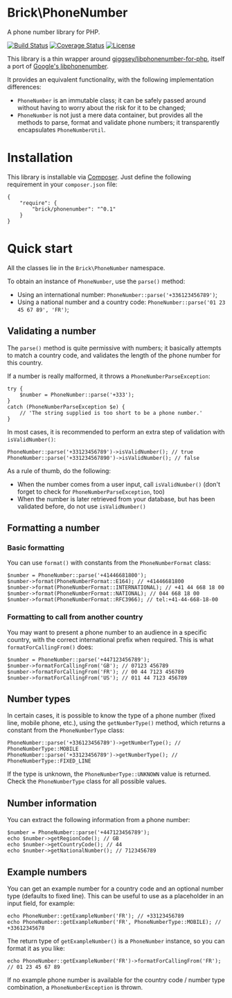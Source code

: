 Brick\PhoneNumber
=================

A phone number library for PHP.

[![Build Status](https://secure.travis-ci.org/brick/phonenumber.svg?branch=master)](http://travis-ci.org/brick/phonenumber)
[![Coverage Status](https://coveralls.io/repos/brick/phonenumber/badge.svg?branch=master)](https://coveralls.io/r/brick/phonenumber?branch=master)
[![License](https://img.shields.io/badge/license-MIT-blue.svg)](http://opensource.org/licenses/MIT)

This library is a thin wrapper around [giggsey/libphonenumber-for-php](https://github.com/giggsey/libphonenumber-for-php),
itself a port of [Google's libphonenumber](https://github.com/googlei18n/libphonenumber).

It provides an equivalent functionality, with the following implementation differences:

- `PhoneNumber` is an immutable class; it can be safely passed around without having to worry about the risk for it to be changed;
- `PhoneNumber` is not just a mere data container, but provides all the methods to parse, format and validate phone numbers; it transparently encapsulates `PhoneNumberUtil`.

# Installation

This library is installable via [Composer](https://getcomposer.org/).
Just define the following requirement in your `composer.json` file:

    {
        "require": {
            "brick/phonenumber": "^0.1"
        }
    }

# Quick start

All the classes lie in the `Brick\PhoneNumber` namespace.

To obtain an instance of `PhoneNumber`, use the `parse()` method:

- Using an international number: `PhoneNumber::parse('+336123456789')`;
- Using a national number and a country code: `PhoneNumber::parse('01 23 45 67 89', 'FR')`;

## Validating a number

The `parse()` method is quite permissive with numbers; it basically attempts to match a country code,
and validates the length of the phone number for this country.

If a number is really malformed, it throws a `PhoneNumberParseException`:

    try {
        $number = PhoneNumber::parse('+333');
    }
    catch (PhoneNumberParseException $e) {
        // 'The string supplied is too short to be a phone number.'
    }

In most cases, it is recommended to perform an extra step of validation with `isValidNumber()`:

    PhoneNumber::parse('+33123456789')->isValidNumber(); // true
    PhoneNumber::parse('+331234567890')->isValidNumber(); // false

As a rule of thumb, do the following:

- When the number comes from a user input, call `isValidNumber()` (don't forget to check for `PhoneNumberParseException`, too)
- When the number is later retrieved from your database, but has been validated before, do not use `isValidNumber()`

## Formatting a number

### Basic formatting

You can use `format()` with constants from the `PhoneNumberFormat` class:

    $number = PhoneNumber::parse('+41446681800');
    $number->format(PhoneNumberFormat::E164); // +41446681800
    $number->format(PhoneNumberFormat::INTERNATIONAL); // +41 44 668 18 00
    $number->format(PhoneNumberFormat::NATIONAL); // 044 668 18 00
    $number->format(PhoneNumberFormat::RFC3966); // tel:+41-44-668-18-00

### Formatting to call from another country

You may want to present a phone number to an audience in a specific country, with the correct international 
prefix when required. This is what `formatForCallingFrom()` does:

    $number = PhoneNumber::parse('+447123456789');
    $number->formatForCallingFrom('GB'); // 07123 456789
    $number->formatForCallingFrom('FR'); // 00 44 7123 456789
    $number->formatForCallingFrom('US'); // 011 44 7123 456789

## Number types

In certain cases, it is possible to know the type of a phone number (fixed line, mobile phone, etc.), using
the `getNumberType()` method, which returns a constant from the `PhoneNumberType` class:

    PhoneNumber::parse('+336123456789')->getNumberType(); // PhoneNumberType::MOBILE
    PhoneNumber::parse('+33123456789')->getNumberType(); // PhoneNumberType::FIXED_LINE

If the type is unknown, the `PhoneNumberType::UNKNOWN` value is returned.
Check the `PhoneNumberType` class for all possible values.

## Number information

You can extract the following information from a phone number:

    $number = PhoneNumber::parse('+447123456789');
    echo $number->getRegionCode(); // GB
    echo $number->getCountryCode(); // 44
    echo $number->getNationalNumber(); // 7123456789

## Example numbers

You can get an example number for a country code and an optional number type (defaults to fixed line).
This can be useful to use as a placeholder in an input field, for example:

    echo PhoneNumber::getExampleNumber('FR'); // +33123456789
    echo PhoneNumber::getExampleNumber('FR', PhoneNumberType::MOBILE); // +33612345678

The return type of `getExampleNumber()` is a `PhoneNumber` instance, so you can format it as you like:

    echo PhoneNumber::getExampleNumber('FR')->formatForCallingFrom('FR'); // 01 23 45 67 89

If no example phone number is available for the country code / number type combination, a `PhoneNumberException` is thrown.